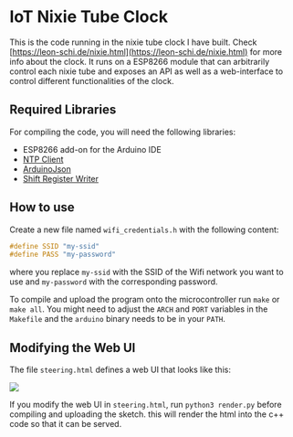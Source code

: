 # IoT Nixie Tube Clock

This is the code running in the nixie tube clock I have built. Check [https://leon-schi.de/nixie.html](https://leon-schi.de/nixie.html) for more info about the clock. It runs on a ESP8266 module that can arbitrarily control each nixie tube and exposes an API as well as a web-interface to control different functionalities of the clock.

## Required Libraries

For compiling the code, you will need the following libraries:

- ESP8266 add-on for the Arduino IDE
- [NTP Client](https://github.com/arduino-libraries/NTPClient)
- [ArduinoJson](https://github.com/bblanchon/ArduinoJson)
- [Shift Register Writer](https://github.com/leon-schi/shift-register-writer)

## How to use 

Create a new file named `wifi_credentials.h` with the following content: 

```C++
#define SSID "my-ssid"
#define PASS "my-password"
```

where you replace `my-ssid` with the SSID of the Wifi network you want to use and `my-password` with the corresponding password.

To compile and upload the program onto the microcontroller run `make` or `make all`. You might need to adjust the `ARCH` and `PORT` variables in the `Makefile` and the `arduino` binary needs to be in your `PATH`.

## Modifying the Web UI

The file `steering.html` defines a web UI that looks like this:

![](./demo.gif)

If you modify the web UI in `steering.html`, run `python3 render.py` before compiling and uploading the sketch. this will render the html into the c++ code so that it can be served.
